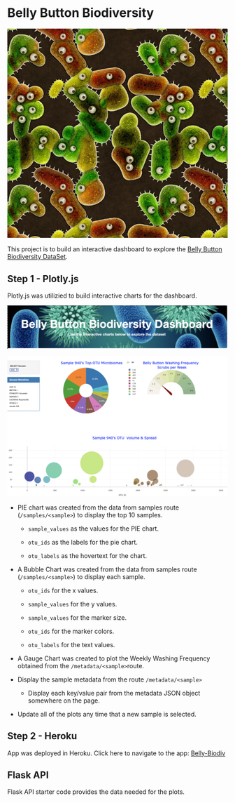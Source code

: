 # Belly Button Biodiversity

![Bacteria by filterforge.com](Images/bacteria_by_filterforgedotcom.jpg)

This project is to build an interactive dashboard to explore the [Belly Button Biodiversity DataSet](http://robdunnlab.com/projects/belly-button-biodiversity/).

## Step 1 - Plotly.js

Plotly.js was utilizied to build interactive charts for the dashboard.

![Header](Images/header.png)

![dashboard](Images/dashboard.png)

* PIE chart was created from the data from samples route (`/samples/<sample>`) to display the top 10 samples.

  * `sample_values` as the values for the PIE chart.

  * `otu_ids` as the labels for the pie chart.

  * `otu_labels` as the hovertext for the chart.

* A Bubble Chart was created from the data from samples route (`/samples/<sample>`) to display each sample.

  * `otu_ids` for the x values.

  * `sample_values` for the y values.

  * `sample_values` for the marker size.

  * `otu_ids` for the marker colors.

  * `otu_labels` for the text values.

* A Gauge Chart was created to plot the Weekly Washing Frequency obtained from the `/metadata/<sample>`route.

* Display the sample metadata from the route `/metadata/<sample>`

  * Display each key/value pair from the metadata JSON object somewhere on the page.

* Update all of the plots any time that a new sample is selected.


## Step 2 - Heroku
App was deployed in Heroku.
Click here to navigate to the app: [Belly-Biodiv](https://belly-biodiv.herokuapp.com/)


## Flask API

Flask API starter code provides the data needed for the plots.




